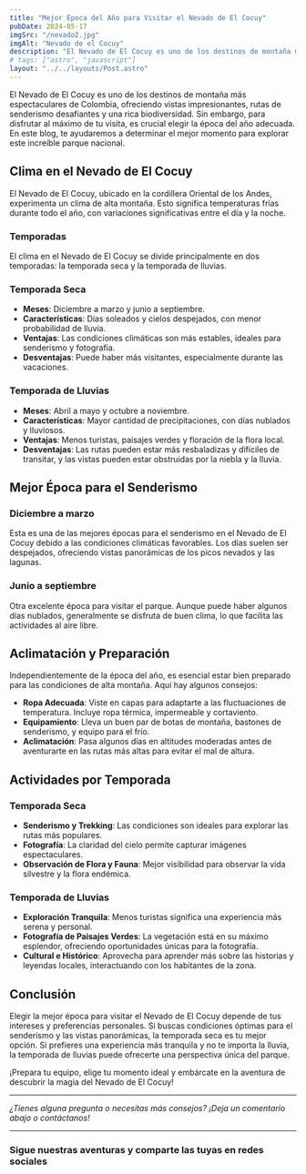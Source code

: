 ```yaml
---
title: "Mejor Época del Año para Visitar el Nevado de El Cocuy"
pubDate: 2024-05-17
imgSrc: "/nevado2.jpg"
imgAlt: "Nevado de el Cocuy"
description: "El Nevado de El Cocuy es uno de los destinos de montaña más espectaculares de Colombia, ofreciendo vistas impresionantes, rutas de senderismo desafiantes y una rica biodiversidad. Sin embargo, para disfrutar al máximo de tu visita, es crucial elegir la época del año adecuada. En este blog, te ayudaremos a determinar el mejor momento para explorar este increíble parque nacional."
# tags: ["astro", "javascript"]
layout: "../../layouts/Post.astro"
---
```


El Nevado de El Cocuy es uno de los destinos de montaña más espectaculares de Colombia, ofreciendo vistas impresionantes, rutas de senderismo desafiantes y una rica biodiversidad. Sin embargo, para disfrutar al máximo de tu visita, es crucial elegir la época del año adecuada. En este blog, te ayudaremos a determinar el mejor momento para explorar este increíble parque nacional.

## Clima en el Nevado de El Cocuy

El Nevado de El Cocuy, ubicado en la cordillera Oriental de los Andes, experimenta un clima de alta montaña. Esto significa temperaturas frías durante todo el año, con variaciones significativas entre el día y la noche.

### Temporadas

El clima en el Nevado de El Cocuy se divide principalmente en dos temporadas: la temporada seca y la temporada de lluvias.

### Temporada Seca

- **Meses**: Diciembre a marzo y junio a septiembre.
- **Características**: Días soleados y cielos despejados, con menor probabilidad de lluvia.
- **Ventajas**: Las condiciones climáticas son más estables, ideales para senderismo y fotografía.
- **Desventajas**: Puede haber más visitantes, especialmente durante las vacaciones.

### Temporada de Lluvias

- **Meses**: Abril a mayo y octubre a noviembre.
- **Características**: Mayor cantidad de precipitaciones, con días nublados y lluviosos.
- **Ventajas**: Menos turistas, paisajes verdes y floración de la flora local.
- **Desventajas**: Las rutas pueden estar más resbaladizas y difíciles de transitar, y las vistas pueden estar obstruidas por la niebla y la lluvia.

## Mejor Época para el Senderismo

### Diciembre a marzo

Esta es una de las mejores épocas para el senderismo en el Nevado de El Cocuy debido a las condiciones climáticas favorables. Los días suelen ser despejados, ofreciendo vistas panorámicas de los picos nevados y las lagunas.

### Junio a septiembre

Otra excelente época para visitar el parque. Aunque puede haber algunos días nublados, generalmente se disfruta de buen clima, lo que facilita las actividades al aire libre.

## Aclimatación y Preparación

Independientemente de la época del año, es esencial estar bien preparado para las condiciones de alta montaña. Aquí hay algunos consejos:

- **Ropa Adecuada**: Viste en capas para adaptarte a las fluctuaciones de temperatura. Incluye ropa térmica, impermeable y cortaviento.
- **Equipamiento**: Lleva un buen par de botas de montaña, bastones de senderismo, y equipo para el frío.
- **Aclimatación**: Pasa algunos días en altitudes moderadas antes de aventurarte en las rutas más altas para evitar el mal de altura.

## Actividades por Temporada

### Temporada Seca

- **Senderismo y Trekking**: Las condiciones son ideales para explorar las rutas más populares.
- **Fotografía**: La claridad del cielo permite capturar imágenes espectaculares.
- **Observación de Flora y Fauna**: Mejor visibilidad para observar la vida silvestre y la flora endémica.

### Temporada de Lluvias

- **Exploración Tranquila**: Menos turistas significa una experiencia más serena y personal.
- **Fotografía de Paisajes Verdes**: La vegetación está en su máximo esplendor, ofreciendo oportunidades únicas para la fotografía.
- **Cultural e Histórico**: Aprovecha para aprender más sobre las historias y leyendas locales, interactuando con los habitantes de la zona.

## Conclusión

Elegir la mejor época para visitar el Nevado de El Cocuy depende de tus intereses y preferencias personales. Si buscas condiciones óptimas para el senderismo y las vistas panorámicas, la temporada seca es tu mejor opción. Si prefieres una experiencia más tranquila y no te importa la lluvia, la temporada de lluvias puede ofrecerte una perspectiva única del parque.

¡Prepara tu equipo, elige tu momento ideal y embárcate en la aventura de descubrir la magia del Nevado de El Cocuy!

---

_¿Tienes alguna pregunta o necesitas más consejos? ¡Deja un comentario abajo o contáctanos!_

---

### Sigue nuestras aventuras y comparte las tuyas en redes sociales
